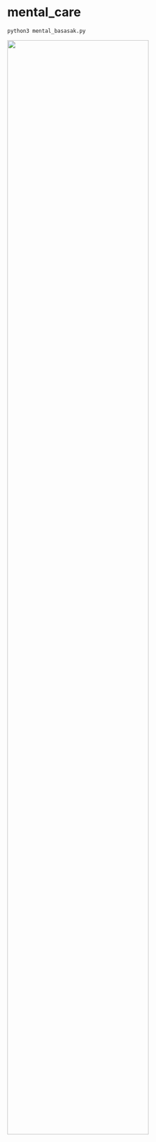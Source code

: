 # mental_care
```
python3 mental_basasak.py
```

<img width="80%" src="http://210.111.178.136/mental.gif"/>
